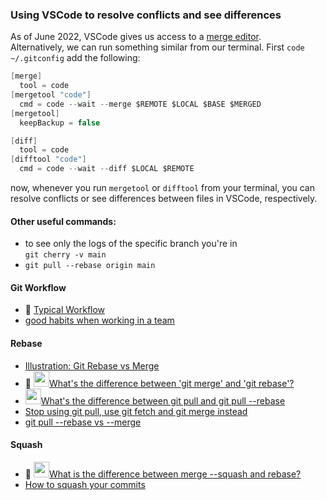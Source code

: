 ### Using VSCode to resolve conflicts and see differences

As of June 2022, VSCode gives us access to a [merge editor](https://code.visualstudio.com/updates/v1_69#_3-way-merge-editor). <br>
Alternatively, we can run something similar from our terminal. First `code ~/.gitconfig` add the following:

```c#
[merge]
  tool = code
[mergetool "code"]
  cmd = code --wait --merge $REMOTE $LOCAL $BASE $MERGED
[mergetool]
  keepBackup = false

[diff]
  tool = code
[difftool "code"]
  cmd = code --wait --diff $LOCAL $REMOTE
```

now, whenever you run `mergetool` or `difftool` from your terminal, you can resolve conflicts or see differences between files in VSCode, respectively.
<br>

#### Other useful commands:

- to see only the logs of the specific branch you're in <br>
  `git cherry -v main`
- `git pull --rebase origin main`

#### Git Workflow
- 💜 [Typical Workflow](https://www.doabledanny.com/git-workflows) <br>
- [good habits when working in a team](https://betterprogramming.pub/six-rules-for-good-git-hygiene-5006cf9e9e2)

#### Rebase

- [Illustration: Git Rebase vs Merge](https://www.gitkraken.com/learn/git/problems/git-rebase-vs-merge) <br>
- 💜 <img style="width:25px;" src="https://upload.wikimedia.org/wikipedia/commons/thumb/e/ef/Stack_Overflow_icon.svg/1024px-Stack_Overflow_icon.svg.png?20190716190036">[What's the difference between 'git merge' and 'git rebase'?](https://stackoverflow.com/questions/16666089/whats-the-difference-between-git-merge-and-git-rebase/16666418#16666418) <br>
- <img style="width:25px;" src="https://upload.wikimedia.org/wikipedia/commons/thumb/e/ef/Stack_Overflow_icon.svg/1024px-Stack_Overflow_icon.svg.png?20190716190036">[What's the difference between git pull and git pull --rebase](https://stackoverflow.com/questions/18930527/difference-between-git-pull-and-git-pull-rebase) <br>
- [Stop using git pull, use git fetch and git merge instead](https://longair.net/blog/2009/04/16/git-fetch-and-merge/) <br>
- [git pull --rebase vs --merge](https://sdq.kastel.kit.edu/wiki/Git_pull_--rebase_vs._--merge) <br>

#### Squash

- 💜 <img style="width:25px;" src="https://upload.wikimedia.org/wikipedia/commons/thumb/e/ef/Stack_Overflow_icon.svg/1024px-Stack_Overflow_icon.svg.png?20190716190036">[What is the difference between merge --squash and rebase?](https://stackoverflow.com/questions/2427238/what-is-the-difference-between-merge-squash-and-rebase)
- [How to squash your commits](https://www.git-tower.com/learn/git/faq/git-squash) <br>
